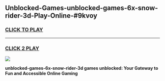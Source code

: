 
## Unblocked-Games-unblocked-games-6x-snow-rider-3d-Play-Online-#9kvoy
<h3>
<a href="https://premium.freeplayer.one?title=unblocked-games-6x-snow-rider-3d&ref=27F">CLICK TO PLAY</a></h3>
<hr>

<h3>
<a href="https://premium.freeplayer.one?title=unblocked-games-6x-snow-rider-3d&ref=27F">CLICK 2 PLAY</a>
  
</h3>

<a href="https://premium.freeplayer.one?title=unblocked-games-6x-snow-rider-3d&ref=27F"><img src="https://clearcache.store/games.png"></a>


**unblocked-games-6x-snow-rider-3d games unblocked: Your Gateway to Fun and Accessible Online Gaming**

